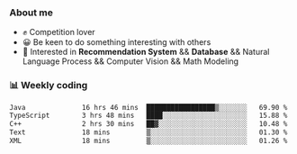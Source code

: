 ### About me

- ✊ Competition lover
- 😀 Be keen to do something interesting with others
- 🎈 Interested in **Recommendation System** && **Database** && Natural Language Process && Computer Vision && Math Modeling


### 📊 Weekly coding
<!--START_SECTION:waka-->

```txt
Java              16 hrs 46 mins  █████████████████▒░░░░░░░   69.90 %
TypeScript        3 hrs 48 mins   ████░░░░░░░░░░░░░░░░░░░░░   15.88 %
C++               2 hrs 30 mins   ██▓░░░░░░░░░░░░░░░░░░░░░░   10.48 %
Text              18 mins         ▒░░░░░░░░░░░░░░░░░░░░░░░░   01.30 %
XML               18 mins         ▒░░░░░░░░░░░░░░░░░░░░░░░░   01.26 %
```

<!--END_SECTION:waka-->
